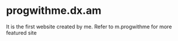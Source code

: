 # progwithme.dx.am
It is the first website created by me.
Refer to m.progwithme for more featured site
